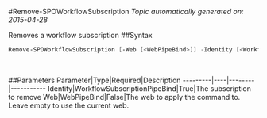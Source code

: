#Remove-SPOWorkflowSubscription
*Topic automatically generated on: 2015-04-28*

Removes a workflow subscription
##Syntax
```powershell
Remove-SPOWorkflowSubscription [-Web [<WebPipeBind>]] -Identity [<WorkflowSubscriptionPipeBind>]
```
&nbsp;

##Parameters
Parameter|Type|Required|Description
---------|----|--------|-----------
Identity|WorkflowSubscriptionPipeBind|True|The subscription to remove
Web|WebPipeBind|False|The web to apply the command to. Leave empty to use the current web.

